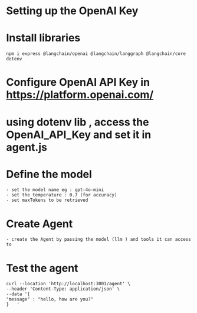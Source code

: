 # Setting up the OpenAI Key


# Install libraries

    npm i express @langchain/openai @langchain/langgraph @langchain/core dotenv

# Configure OpenAI API Key in https://platform.openai.com/

# using dotenv lib , access the OpenAI_API_Key and set it in agent.js

# Define the model 
    - set the model name eg : gpt-4o-mini
    - set the temperature : 0.7 (for accuracy)
    - set maxTokens to be retrieved

# Create Agent
    - create the Agent by passing the model (llm ) and tools it can access to

# Test the agent 
    curl --location 'http://localhost:3001/agent' \
    --header 'Content-Type: application/json' \
    --data '{
    "message" : "hello, how are you?"
    }   '